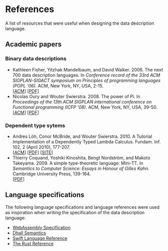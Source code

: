 # References

A list of resources that were useful when designing the data description language.

## Academic papers

### Binary data descriptions

- Kathleen Fisher, Yitzhak Mandelbaum, and David Walker. 2006.
  The next 700 data description languages.
  In _Conference record of the 33rd ACM SIGPLAN-SIGACT symposium on Principles of programming languages (POPL '06)_.
  ACM, New York, NY, USA, 2-15.\
  [[ACM](https://dl.acm.org/citation.cfm?id=1111039)]
  [[PDF](https://www.cs.princeton.edu/~dpw/papers/700popl06.pdf)]
- Nicolas Oury and Wouter Swierstra. 2008.
  The power of Pi.
  In _Proceedings of the 13th ACM SIGPLAN international conference on Functional programming (ICFP '08)_.
  ACM, New York, NY, USA, 39-50.\
  [[ACM](https://dl.acm.org/citation.cfm?id=1411213)]
  [[PDF](https://cs.ru.nl/~wouters/Publications/ThePowerOfPi.pdf)]

### Dependent type sytems

- Andres Löh, Conor McBride, and Wouter Swierstra. 2010.
  A Tutorial Implementation of a Dependently Typed Lambda Calculus.
  Fundam. Inf. 102, 2 (April 2010), 177-207.\
  [[ACM](https://dl.acm.org/citation.cfm?id=1883637)]
  [[PDF](https://www.andres-loeh.de/LambdaPi/LambdaPi.pdf)]
  [[SITE](https://www.andres-loeh.de/LambdaPi/)]
- Thierry Coquand, Yoshiki Kinoshita, Bengt Nordström, and Makoto Takeyama. 2009.
  A simple type-theoretic language: Mini-TT.
  In _Semantics to Computer Science: Essays in Honour of Gilles Kahn_.
  Cambridge University Press, 139-164.\
  [[PDF](http://www.cse.chalmers.se/~bengt/papers/GKminiTT.pdf)]

## Language specifications

The following language specifications and language references were used as
inspiration when writing the specification of the data description language:

- [WebAssembly Specification](https://webassembly.github.io/spec/core/index.html)
- [Dhall Semantics](https://github.com/dhall-lang/dhall-lang/tree/master/standard)
- [Swift Language Reference](https://docs.swift.org/swift-book/ReferenceManual/AboutTheLanguageReference.html)
- [The Rust Reference](https://doc.rust-lang.org/reference/index.html)
